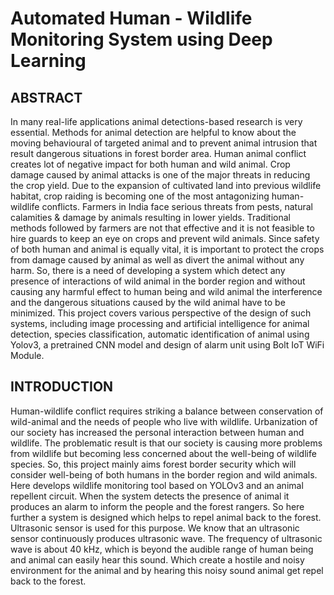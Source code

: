 # Automated Human - Wildlife Monitoring System using Deep Learning

## ABSTRACT
In many real-life applications animal detections-based research is very essential. Methods for 
animal detection are helpful to know about the moving behavioural of targeted animal and to 
prevent animal intrusion that result dangerous situations in forest border area. Human animal 
conflict creates lot of negative impact for both human and wild animal. Crop damage caused 
by animal attacks is one of the major threats in reducing the crop yield. Due to the expansion 
of cultivated land into previous wildlife habitat, crop raiding is becoming one of the most 
antagonizing human-wildlife conflicts. Farmers in India face serious threats from pests, natural 
calamities & damage by animals resulting in lower yields. Traditional methods followed by 
farmers are not that effective and it is not feasible to hire guards to keep an eye on crops and 
prevent wild animals. Since safety of both human and animal is equally vital, it is important to 
protect the crops from damage caused by animal as well as divert the animal without any harm. 
So, there is a need of developing a system which detect any presence of interactions of wild 
animal in the border region and without causing any harmful effect to human being and wild 
animal the interference and the dangerous situations caused by the wild animal have to be 
minimized. This project covers various perspective of the design of such systems, including 
image processing and artificial intelligence for animal detection, species classification, 
automatic identification of animal using Yolov3, a pretrained CNN model and design of alarm unit using Bolt IoT WiFi Module.

## INTRODUCTION
Human-wildlife conflict requires striking a balance between conservation of wild-animal and the needs of people who live with wildlife. Urbanization of our society has increased the personal interaction between human and wildlife. The problematic result is that our society is causing more problems from wildlife but becoming less concerned about the well-being of wildlife species. So, this project mainly aims forest border security which will consider well-being of both humans in the border region and wild animals. Here develops wildlife monitoring tool based on YOLOv3 and an animal repellent circuit. When the system detects the presence of animal it produces an alarm to inform the people and the forest rangers. So here further a system is designed which helps to repel animal back to the forest. Ultrasonic sensor is used for this purpose. We know that an ultrasonic sensor continuously produces ultrasonic wave. The frequency of ultrasonic wave is about 40 kHz, which is beyond the audible range of human being and animal can easily hear this sound. Which create a hostile and noisy environment for the animal and by hearing this noisy sound animal get repel back to the forest. 
